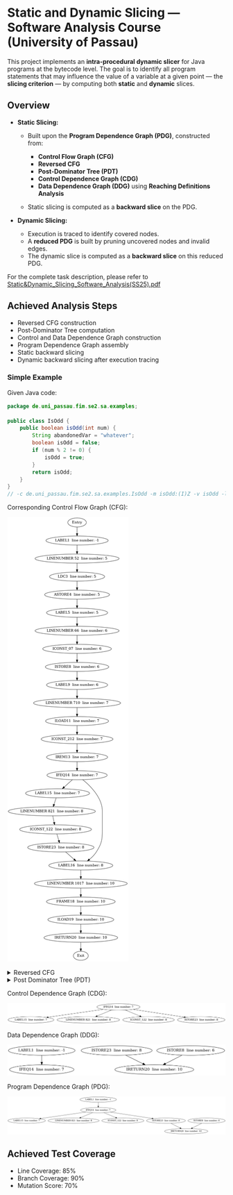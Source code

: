 # Static and Dynamic Slicing — Software Analysis Course (University of Passau)

This project implements an **intra-procedural dynamic slicer** for Java programs at the bytecode level. The goal is to identify all program statements that may influence the value of a variable at a given point — the **slicing criterion** — by computing both **static** and **dynamic** slices.

## Overview

* **Static Slicing:**

    * Built upon the **Program Dependence Graph (PDG)**, constructed from:

        * **Control Flow Graph (CFG)**
        * **Reversed CFG**
        * **Post-Dominator Tree (PDT)**
        * **Control Dependence Graph (CDG)**
        * **Data Dependence Graph (DDG)** using **Reaching Definitions Analysis**

    * Static slicing is computed as a **backward slice** on the PDG.

* **Dynamic Slicing:**

    * Execution is traced to identify covered nodes.
    * A **reduced PDG** is built by pruning uncovered nodes and invalid edges.
    * The dynamic slice is computed as a **backward slice** on this reduced PDG.

For the complete task description, please refer to [Static&Dynamic_Slicing_Software_Analysis(SS25).pdf](Static%26Dynamic_Slicing_Software_Analysis%28SS25%29.pdf)


## Achieved Analysis Steps

* Reversed CFG construction
* Post-Dominator Tree computation
* Control and Data Dependence Graph construction
* Program Dependence Graph assembly
* Static backward slicing
* Dynamic backward slicing after execution tracing

### Simple Example

Given Java code:
```java
package de.uni_passau.fim.se2.sa.examples;

public class IsOdd {
    public boolean isOdd(int num) {
        String abandonedVar = "whatever";
        boolean isOdd = false;
        if (num % 2 != 0) {
            isOdd = true;
        }
        return isOdd;
    }
}
// -c de.uni_passau.fim.se2.sa.examples.IsOdd -m isOdd:(I)Z -v isOdd -l 8
```

Corresponding Control Flow Graph (CFG):

![isOdd_cfg.dot.png](expected-results/isOdd_cfg.dot.png)

<details>

<summary>Reversed CFG</summary>

![isOdd_reversed_cfg.png](expected-results/isOdd_reversed_cfg.png)

</details>

<details>

<summary>Post Dominator Tree (PDT)</summary>

![isOdd_pdt.dot.png](expected-results/isOdd_pdt.dot.png)

</details>

Control Dependence Graph (CDG):

![isOdd_cdg.dot.png](expected-results/isOdd_cdg.dot.png)

Data Dependence Graph (DDG):

![isOdd_ddg.dot.png](expected-results/isOdd_ddg.dot.png)

Program Dependence Graph (PDG):

![isOdd_pdg.dot.png](expected-results/isOdd_pdg.dot.png)


## Achieved Test Coverage
* Line Coverage: 85%
* Branch Coverage: 90%
* Mutation Score: 70%